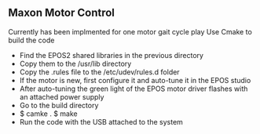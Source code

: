 ## Maxon Motor Control
Currently has been implmented for one motor gait cycle play
Use Cmake to build the code
* Find the EPOS2 shared libraries in the previous directory
* Copy them to the /usr/lib directory
* Copy the .rules file to the /etc/udev/rules.d folder
* If the motor is new, first configure it and auto-tune it in the EPOS studio
* After auto-tuning the green light of the EPOS motor driver flashes with an attached power supply
* Go to the build directory
* $ camke .
  $ make
* Run the code with the USB attached to the system
